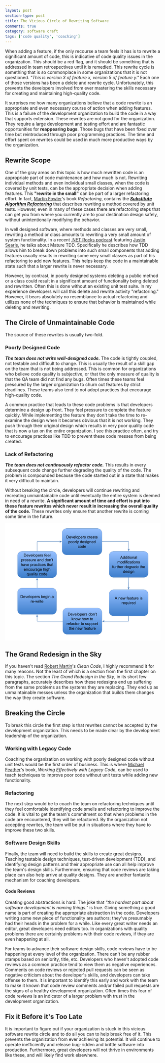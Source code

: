 ```yaml
---
layout: post
section-type: post
title: The Vicious Circle of Rewriting Software
comments: true
category: software craft
tags: ['code quality', 'coaching']
---
```


When adding a feature, if the only recourse a team feels it has is to rewrite a significant amount of code, this is indicative of code quality issues in the organization. This should be a red flag, and it should be something that is addressed in team retrospectives until it is remedied. This rewrite cycle is something that is so commonplace in some organizations that it is not questioned. *"This is version 3 of feature x, version 5 of feature y."*  Each one of those versions has been a delete and rewrite cycle. Unfortunately, this prevents the developers involved from ever mastering the skills necessary for creating and maintaining high-quality code.

It surprises me how many organizations believe that a code rewrite is an appropriate and even necessary course of action when adding features. This is a failure of the development organization to build the code in a way that supports extension. These rewrites are not good for the organization. They require a large development and testing effort and are fantastic opportunities for **reappearing bugs**. Those bugs that have been fixed over time but reintroduced through poor programming practices. The time and effort spent on rewrites could be used in much more productive ways by the organization.

## Rewrite Scope
One of the gray areas on this topic is how much rewritten code is an appropriate part of code maintenance and how much is not. Rewriting individual methods and even individual small classes, when the code is covered by unit tests, can be the appropriate decision when adding features. This __"rewrite in the small"__ can be part of a larger refactoring effort. In fact, [Martin Fowler](http://martinfowler.com/)'s book *Refactoring*, contains the ***[Substitute Algorithm Refactoring](http://www.refactoring.com/catalog/substituteAlgorithm.html)*** that describes rewriting a method covered by unit tests. However, even in many of these cases there are refactoring steps that can get you from where you currently are to your destination design safely, without unintentionally modifying the behavior. 

In well designed software, where methods and classes are very small, rewriting a method or class amounts to rewriting a very small amount of system functionality. In a recent [.NET Rocks podcast](https://www.dotnetrocks.com/?show=1207) featuring [Justin Searls](https://twitter.com/searls), he talks about Mature TDD. Specifically he describes how TDD allows him to break down problems into such small components that adding features usually results in rewriting some very small classes as part of his refactoring to add new features. This helps keep the code in a maintainable state such that a larger rewrite is never necessary.

However, by contrast, in poorly designed systems deleting a public method or a class could result in a significant amount of functionality being deleted and rewritten. Often this is done without an existing unit test suite. In my experience developers will call this  delete and rewrite activity "refactoring." However, it bears absolutely no resemblance to actual refactoring and utilizes none of the techniques to ensure that behavior is maintained while deleting and rewriting.

## The Circle of Unmaintainable Code
The source of these rewrites is usually two-fold.

### Poorly Designed Code 
_**The team does not write well-designed code.**_ The code is tightly coupled, not testable and difficult to change. This is usually the result of a skill gap on the team that is not being addressed. This is common for organizations who believe code quality is subjective, or that the only measure of quality is that the QA team did not find any bugs. Often times these teams feel pressured by the larger organization to churn out features by strict deadlines. These teams also tend to not adopt practices that encourage high-quality code.
 
A common practice that leads to these code problems is that developers determine a design up front. They feel pressure to complete the feature quickly. While implementing the feature they don't take the time to re-examine the design when it becomes obvious that it is not working. They push through their original design which results in very poor quality code that is now a tax on the entire organization. I see this practice often, and try to encourage practices like TDD to prevent these code messes from being created.

### Lack of Refactoring
_**The team does not continuously refactor code.**_ This results in every subsequent code change further degrading the quality of the code. The problem is compounded because the code started out in a state that makes it very difficult to maintain.

Without breaking the circle, developers will continue rewriting and recreating unmaintainable code until eventually the entire system is deemed in need of a rewrite. **A significant amount of time and effort is put into these feature rewrites which never result in increasing the overall quality of the code.** These rewrites only ensure that another rewrite is coming some time in the future.

<img class="img-responsive" src="/img/circle_of_software_rewrite.png"/>

## The Grand Redesign in the Sky
If you haven't read [Robert Martin](https://twitter.com/unclebobmartin)'s _Clean Code_, I highly recommend it for many reasons. Not the least of which is a section from the first chapter on this topic. The section _The Grand Redesign in the Sky_, in its short few paragraphs, accurately describes how these redesigns end up suffering from the same problems as the systems they are replacing. They end up as unmaintainable messes unless the organization that builds them changes the way they create software.

## Breaking the Circle
To break this circle the first step is that rewrites cannot be accepted by the development organization. This needs to be made clear by the development leadership of the organization. 

### Working with Legacy Code
Coaching the organization on working with poorly designed code without unit tests would be the first order of business. This is where [Michael Feather](https://twitter.com/mfeathers)'s book, _Working Effectively with Legacy Code_, can be used to teach techniques to improve poor code without unit tests while adding new functionality.

### Refactoring
The next step would be to coach the team on refactoring techniques until they feel comfortable identifying code smells and refactoring to improve the code. It is vital to get the team's commitment so that when problems in the code are encountered, they will be refactored. By the organization not accepting rewrites, the team will be put in situations where they have to improve these two skills. 

### Software Design Skills
Finally, the team will need to build the skills to create great designs. Teaching testable design techniques, test-driven development (TDD), and identifying design patterns and their appropriate use can all help improve the team's design skills. Furthermore, ensuring that code reviews are taking place can also help arrive at quality designs. They are another fantastic mechanism for coaching developers.

#### Code Reviews
Creating good abstractions is hard. The joke that _"the hardest part about software development is naming things."_ is true. Giving something a good name is part of creating the appropriate abstraction in the code. Developers writing some new piece of functionality are authors; they've presumably had their heads in the problem for a while. Like every great writer needs an editor, great developers need editors too. In organizations with quality problems there are certainly problems with their code reviews, if they are even happening at all.

For teams to advance their software design skills, code reviews have to be happening at every level of the organization. There can't be any rubber stamps based on seniority, title, etc. Developers who haven't adopted code reviews as a common practice tend to view them as negative experiences. Comments on code reviews or rejected pull requests can be seen as negative criticism about the developer's skills, and developers can take offense to them. It is important to identify this early and work with the team to make it known that code review comments and/or failed pull requests are the signs of a healthy development organization. Often times this fear of code reviews is an indicator of a larger problem with trust in the development organization.  

## Fix it Before it's Too Late
It is important to figure out if your organization is stuck in this vicious software rewrite circle and to do all you can to help break free of it. This prevents the organization from ever achieving its potential. It will continue to operate inefficiently and release bug-ridden and brittle software into production. Furthermore, great developers will not thrive in environments like these, and will likely find work elsewhere.
